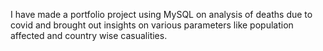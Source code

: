 I have made a portfolio project using MySQL on analysis of deaths due to covid and brought out insights on various parameters like population affected and country wise casualities.
